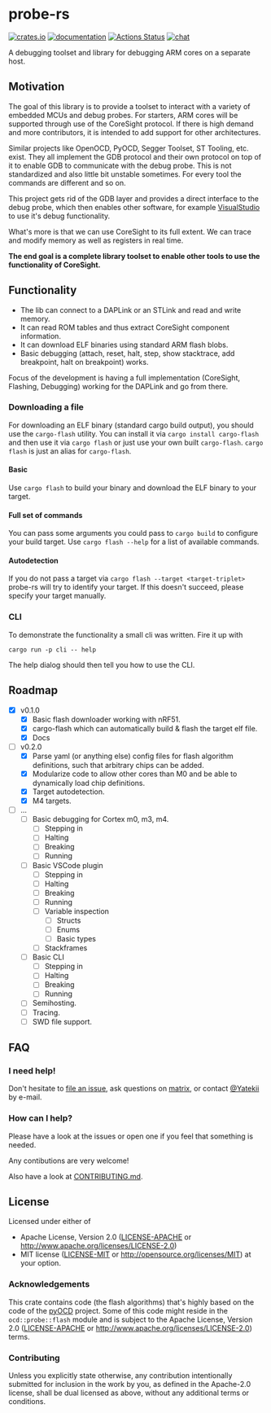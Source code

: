 # probe-rs
[![crates.io](https://meritbadge.herokuapp.com/probe-rs)](https://crates.io/crates/probe-rs) [![documentation](https://docs.rs/probe-rs/badge.svg)](https://docs.rs/probe-rs) [![Actions Status](https://github.com/probe-rs/probe-rs/workflows/CI/badge.svg)](https://github.com/probe-rs/probe-rs/actions) [![chat](https://img.shields.io/badge/chat-probe--rs%3Amatrix.org-brightgreen)](https://matrix.to/#/!vhKMWjizPZBgKeknOo:matrix.org)

A debugging toolset and library for debugging ARM cores on a separate host.

## Motivation

The goal of this library is to provide a toolset to interact with a variety of embedded MCUs and debug probes.
For starters, ARM cores will be supported through use of the CoreSight protocol.
If there is high demand and more contributors, it is intended to add support for other architectures.

Similar projects like OpenOCD, PyOCD, Segger Toolset, ST Tooling, etc. exist.
They all implement the GDB protocol and their own protocol on top of it to enable GDB to communicate with the debug probe.
This is not standardized and also little bit unstable sometimes. For every tool the commands are different and so on.

This project gets rid of the GDB layer and provides a direct interface to the debug probe,
which then enables other software, for example [VisualStudio](https://code.visualstudio.com/blogs/2018/08/07/debug-adapter-protocol-website) to use it's debug functionality.

What's more is that we can use CoreSight to its full extent. We can trace and modify memory as well as registers in real time.

**The end goal is a complete library toolset to enable other tools to use the functionality of CoreSight.**

## Functionality

- The lib can connect to a DAPLink or an STLink and read and write memory.
- It can read ROM tables and thus extract CoreSight component information.
- It can download ELF binaries using standard ARM flash blobs.
- Basic debugging (attach, reset, halt, step, show stacktrace, add breakpoint, halt on breakpoint) works.

Focus of the development is having a full implementation (CoreSight, Flashing, Debugging) working for the DAPLink and go from there.

### Downloading a file

For downloading an ELF binary (standard cargo build output), you should use the `cargo-flash` utility.
You can install it via `cargo install cargo-flash` and then use it via `cargo flash` or just use your own built `cargo-flash`. `cargo flash` is just an alias for `cargo-flash`.

#### Basic

Use `cargo flash` to build your binary and download the ELF binary to your target.

#### Full set of commands

You can pass some arguments you could pass to `cargo build` to configure your build target. Use `cargo flash --help` for a list of available commands.

#### Autodetection

If you do not pass a target via `cargo flash --target <target-triplet>` probe-rs will try to identify your target. If this doesn't succeed, please specify your target manually.

### CLI

To demonstrate the functionality a small cli was written.
Fire it up with

```
cargo run -p cli -- help
```

The help dialog should then tell you how to use the CLI.

## Roadmap

- [x] v0.1.0
  - [x] Basic flash downloader working with nRF51.
  - [x] cargo-flash which can automatically build & flash the target elf file.
  - [x] Docs
- [ ] v0.2.0
  - [x] Parse yaml (or anything else) config files for flash algorithm definitions, such that arbitrary chips can be added.
  - [x] Modularize code to allow other cores than M0 and be able to dynamically load chip definitions.
  - [x] Target autodetection.
  - [x] M4 targets.
- [ ] ...
  - [ ] Basic debugging for Cortex m0, m3, m4.
    - [ ] Stepping in
    - [ ] Halting
    - [ ] Breaking
    - [ ] Running
  - [ ] Basic VSCode plugin
    - [ ] Stepping in
    - [ ] Halting
    - [ ] Breaking
    - [ ] Running
    - [ ] Variable inspection
      - [ ] Structs
      - [ ] Enums
      - [ ] Basic types
    - [ ] Stackframes
  - [ ] Basic CLI
    - [ ] Stepping in
    - [ ] Halting
    - [ ] Breaking
    - [ ] Running
  - [ ] Semihosting.
  - [ ] Tracing.
  - [ ] SWD file support.

## FAQ

### I need help!

Don't hesitate to [file an issue](https://github.com/probe-rs/probe-rs/issues/new), ask questions on [matrix](https://matrix.to/#/!vhKMWjizPZBgKeknOo:matrix.org?via=matrix.org&via=spodeli.org), or contact [@Yatekii](https://github.com/Yatekii) by e-mail.

### How can I help?

Please have a look at the issues or open one if you feel that something is needed.

Any contibutions are very welcome!

Also have a look at [CONTRIBUTING.md](https://github.com/Yatekii/probe-rs/blob/master/CONTRIBUTING.md).

## License

Licensed under either of

 * Apache License, Version 2.0 ([LICENSE-APACHE](LICENSE-APACHE) or
   http://www.apache.org/licenses/LICENSE-2.0)
 * MIT license ([LICENSE-MIT](LICENSE-MIT) or
   http://opensource.org/licenses/MIT) at your option.

### Acknowledgements

This crate contains code (the flash algorithms) that's highly based on the code of the [pyOCD](https://github.com/mbedmicro/pyOCD) project.
Some of this code might reside in the `ocd::probe::flash` module and is subject to the Apache License, Version 2.0 ([LICENSE-APACHE](LICENSE-APACHE) or http://www.apache.org/licenses/LICENSE-2.0) terms.

### Contributing

Unless you explicitly state otherwise, any contribution intentionally submitted
for inclusion in the work by you, as defined in the Apache-2.0 license, shall
be dual licensed as above, without any additional terms or conditions.
